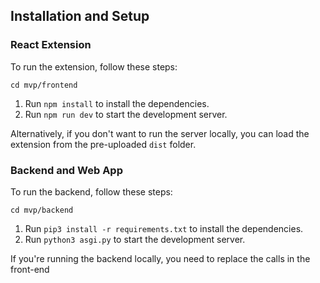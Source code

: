 ## Installation and Setup

### React Extension

To run the extension, follow these steps:

`cd mvp/frontend`
1. Run `npm install` to install the dependencies.
2. Run `npm run dev` to start the development server.

Alternatively, if you don't want to run the server locally, you can load the extension from the pre-uploaded `dist` folder.

### Backend and Web App
To run the backend, follow these steps:

`cd mvp/backend`
1. Run `pip3 install -r requirements.txt` to install the dependencies.
2. Run `python3 asgi.py` to start the development server.


If you're running the backend locally, you need to replace the calls in the front-end





